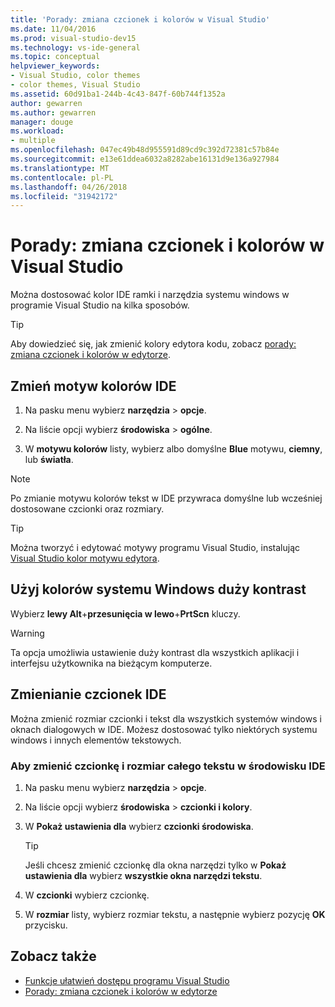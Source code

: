 ```yaml
---
title: 'Porady: zmiana czcionek i kolorów w Visual Studio'
ms.date: 11/04/2016
ms.prod: visual-studio-dev15
ms.technology: vs-ide-general
ms.topic: conceptual
helpviewer_keywords:
- Visual Studio, color themes
- color themes, Visual Studio
ms.assetid: 60d91ba1-244b-4c43-847f-60b744f1352a
author: gewarren
ms.author: gewarren
manager: douge
ms.workload:
- multiple
ms.openlocfilehash: 047ec49b48d955591d89cd9c392d72381c57b84e
ms.sourcegitcommit: e13e61ddea6032a8282abe16131d9e136a927984
ms.translationtype: MT
ms.contentlocale: pl-PL
ms.lasthandoff: 04/26/2018
ms.locfileid: "31942172"
---
```

# <a name="how-to-change-fonts-and-colors-in-visual-studio"></a>Porady: zmiana czcionek i kolorów w Visual Studio

Można dostosować kolor IDE ramki i narzędzia systemu windows w programie Visual Studio na kilka sposobów.

> [!TIP]
> Aby dowiedzieć się, jak zmienić kolory edytora kodu, zobacz [porady: zmiana czcionek i kolorów w edytorze](../ide/reference/how-to-change-fonts-and-colors-in-the-editor.md).

## <a name="change-the-color-theme-of-the-ide"></a>Zmień motyw kolorów IDE

1. Na pasku menu wybierz **narzędzia** > **opcje**.

1. Na liście opcji wybierz **środowiska** > **ogólne**.

1. W **motywu kolorów** listy, wybierz albo domyślne **Blue** motywu, **ciemny**, lub **światła**.

> [!NOTE]
> Po zmianie motywu kolorów tekst w IDE przywraca domyślne lub wcześniej dostosowane czcionki oraz rozmiary.

> [!TIP]
> Można tworzyć i edytować motywy programu Visual Studio, instalując [Visual Studio kolor motywu edytora](https://marketplace.visualstudio.com/items?itemName=VisualStudioPlatformTeam.VisualStudio2017ColorThemeEditor).

## <a name="use-windows-high-contrast-colors"></a>Użyj kolorów systemu Windows duży kontrast

Wybierz **lewy Alt**+**przesunięcia w lewo**+**PrtScn** kluczy.

> [!WARNING]
> Ta opcja umożliwia ustawienie duży kontrast dla wszystkich aplikacji i interfejsu użytkownika na bieżącym komputerze.

## <a name="change-ide-fonts"></a>Zmienianie czcionek IDE

Można zmienić rozmiar czcionki i tekst dla wszystkich systemów windows i oknach dialogowych w IDE. Możesz dostosować tylko niektórych systemu windows i innych elementów tekstowych.

### <a name="to-change-the-font-and-size-of-all-text-in-the-ide"></a>Aby zmienić czcionkę i rozmiar całego tekstu w środowisku IDE

1. Na pasku menu wybierz **narzędzia** > **opcje**.

1. Na liście opcji wybierz **środowiska** > **czcionki i kolory**.

1. W **Pokaż ustawienia dla** wybierz **czcionki środowiska**.

    > [!TIP]
    > Jeśli chcesz zmienić czcionkę dla okna narzędzi tylko w **Pokaż ustawienia dla** wybierz **wszystkie okna narzędzi tekstu**.

1. W **czcionki** wybierz czcionkę.

1. W **rozmiar** listy, wybierz rozmiar tekstu, a następnie wybierz pozycję **OK** przycisku.

## <a name="see-also"></a>Zobacz także

- [Funkcje ułatwień dostępu programu Visual Studio](../ide/reference/accessibility-features-of-visual-studio.md)
- [Porady: zmiana czcionek i kolorów w edytorze](../ide/reference/how-to-change-fonts-and-colors-in-the-editor.md)